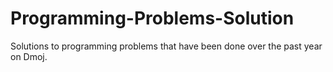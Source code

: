 # Programming-Problems-Solution
Solutions to programming problems that have been done over the past year on Dmoj.  
